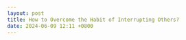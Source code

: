```yaml
---
layout: post
title: How to Overcome the Habit of Interrupting Others?
date: 2024-06-09 12:11 +0800
---
```

